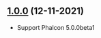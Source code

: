 ## [1.0.0](https://github.com/Codeception/module-phalcon5/releases/tag/1.0.0) (12-11-2021)

- Support Phalcon 5.0.0beta1